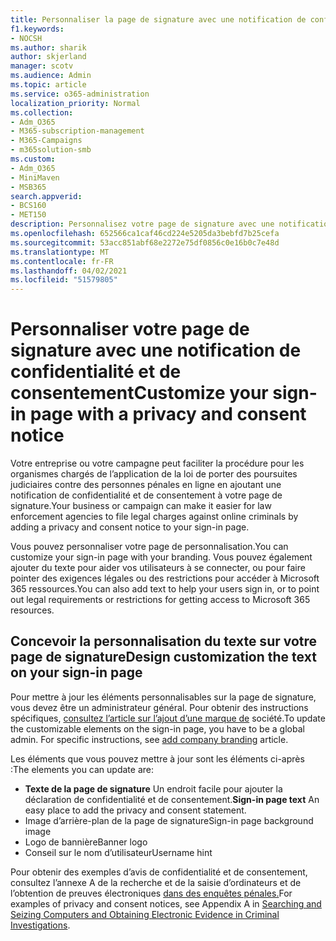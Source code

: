 ```yaml
---
title: Personnaliser la page de signature avec une notification de confidentialité et de consentement
f1.keywords:
- NOCSH
ms.author: sharik
author: skjerland
manager: scotv
ms.audience: Admin
ms.topic: article
ms.service: o365-administration
localization_priority: Normal
ms.collection:
- Adm_O365
- M365-subscription-management
- M365-Campaigns
- m365solution-smb
ms.custom:
- Adm_O365
- MiniMaven
- MSB365
search.appverid:
- BCS160
- MET150
description: Personnalisez votre page de signature avec une notification de confidentialité et de consentement pour Microsoft 365.
ms.openlocfilehash: 652566ca1caf46cd224e5205da3bebfd7b25cefa
ms.sourcegitcommit: 53acc851abf68e2272e75df0856c0e16b0c7e48d
ms.translationtype: MT
ms.contentlocale: fr-FR
ms.lasthandoff: 04/02/2021
ms.locfileid: "51579805"
---
```

# <a name="customize-your-sign-in-page-with-a-privacy-and-consent-notice"></a><span data-ttu-id="476b0-103">Personnaliser votre page de signature avec une notification de confidentialité et de consentement</span><span class="sxs-lookup"><span data-stu-id="476b0-103">Customize your sign-in page with a privacy and consent notice</span></span>

<span data-ttu-id="476b0-104">Votre entreprise ou votre campagne peut faciliter la procédure pour les organismes chargés de l’application de la loi de porter des poursuites judiciaires contre des personnes pénales en ligne en ajoutant une notification de confidentialité et de consentement à votre page de signature.</span><span class="sxs-lookup"><span data-stu-id="476b0-104">Your business or campaign can make it easier for law enforcement agencies to file legal charges against online criminals by adding a privacy and consent notice to your sign-in page.</span></span>

<span data-ttu-id="476b0-105">Vous pouvez personnaliser votre page de personnalisation.</span><span class="sxs-lookup"><span data-stu-id="476b0-105">You can customize your sign-in page with your branding.</span></span> <span data-ttu-id="476b0-106">Vous pouvez également ajouter du texte pour aider vos utilisateurs à se connecter, ou pour faire pointer des exigences légales ou des restrictions pour accéder à Microsoft 365 ressources.</span><span class="sxs-lookup"><span data-stu-id="476b0-106">You can also add text to help your users sign in, or to point out legal requirements or restrictions for getting access to Microsoft 365 resources.</span></span>

## <a name="design-customization-the-text-on-your-sign-in-page"></a><span data-ttu-id="476b0-107">Concevoir la personnalisation du texte sur votre page de signature</span><span class="sxs-lookup"><span data-stu-id="476b0-107">Design customization the text on your sign-in page</span></span>

<span data-ttu-id="476b0-108">Pour mettre à jour les éléments personnalisables sur la page de signature, vous devez être un administrateur général. Pour obtenir des instructions spécifiques, [consultez l’article sur l’ajout d’une marque de](/azure/active-directory/fundamentals/customize-branding) société.</span><span class="sxs-lookup"><span data-stu-id="476b0-108">To update the customizable elements on the sign-in page, you have to be a global admin. For specific instructions, see [add company branding](/azure/active-directory/fundamentals/customize-branding) article.</span></span>

<span data-ttu-id="476b0-109">Les éléments que vous pouvez mettre à jour sont les éléments ci-après :</span><span class="sxs-lookup"><span data-stu-id="476b0-109">The elements you can update are:</span></span>

- <span data-ttu-id="476b0-110">**Texte de la page de signature** Un endroit facile pour ajouter la déclaration de confidentialité et de consentement.</span><span class="sxs-lookup"><span data-stu-id="476b0-110">**Sign-in page text** An easy place to add the privacy and consent statement.</span></span>
- <span data-ttu-id="476b0-111">Image d’arrière-plan de la page de signature</span><span class="sxs-lookup"><span data-stu-id="476b0-111">Sign-in page background image</span></span>
- <span data-ttu-id="476b0-112">Logo de bannière</span><span class="sxs-lookup"><span data-stu-id="476b0-112">Banner logo</span></span>
- <span data-ttu-id="476b0-113">Conseil sur le nom d’utilisateur</span><span class="sxs-lookup"><span data-stu-id="476b0-113">Username hint</span></span>

<span data-ttu-id="476b0-114">Pour obtenir des exemples d’avis de confidentialité et de consentement, consultez l’annexe A de la recherche et de la saisie d’ordinateurs et de l’obtention de preuves électroniques [dans des enquêtes pénales.](https://www.justice.gov/sites/default/files/criminal-ccips/legacy/2015/01/14/ssmanual2009.pdf)</span><span class="sxs-lookup"><span data-stu-id="476b0-114">For examples of privacy and consent notices, see Appendix A in [Searching and Seizing Computers and Obtaining Electronic Evidence in Criminal Investigations](https://www.justice.gov/sites/default/files/criminal-ccips/legacy/2015/01/14/ssmanual2009.pdf).</span></span>